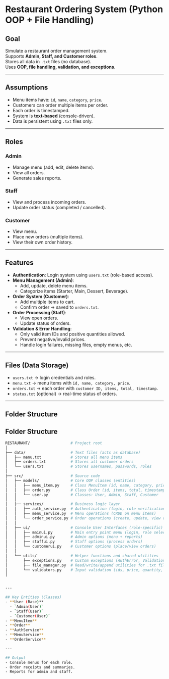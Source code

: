 # Restaurant Ordering System (Python OOP + File Handling)

## Goal

Simulate a restaurant order management system.  
Supports **Admin, Staff, and Customer roles**.  
Stores all data in `.txt` files (no database).  
Uses **OOP, file handling, validation, and exceptions**.

---

## Assumptions

- Menu items have: `id`, `name`, `category`, `price`.
- Customers can order multiple items per order.
- Each order is timestamped.
- System is **text-based** (console-driven).
- Data is persistent using `.txt` files only.

---

## Roles

### Admin

- Manage menu (add, edit, delete items).
- View all orders.
- Generate sales reports.

### Staff

- View and process incoming orders.
- Update order status (completed / cancelled).

### Customer

- View menu.
- Place new orders (multiple items).
- View their own order history.

---

## Features

- **Authentication**: Login system using `users.txt` (role-based access).
- **Menu Management (Admin)**:
  - Add, update, delete menu items.
  - Categorize items (Starter, Main, Dessert, Beverage).
- **Order System (Customer)**:
  - Add multiple items to cart.
  - Confirm order → saved to `orders.txt`.
- **Order Processing (Staff)**:
  - View open orders.
  - Update status of orders.
- **Validation & Error Handling**:
  - Only valid item IDs and positive quantities allowed.
  - Prevent negative/invalid prices.
  - Handle login failures, missing files, empty menus, etc.

---

## Files (Data Storage)

- `users.txt` → login credentials and roles.
- `menu.txt` → menu items with `id, name, category, price`.
- `orders.txt` → each order with `customer ID, items, total, timestamp`.
- `status.txt` (optional) → real-time status of orders.

---

## Folder Structure

## Folder Structure

```bash
RESTAURANT/                  # Project root
│
├── data/                    # Text files (acts as database)
│   ├── menu.txt             # Stores all menu items
│   ├── orders.txt           # Stores all customer orders
│   └── users.txt            # Stores usernames, passwords, roles
│
├── src/                     # Source code
│   ├── models/              # Core OOP classes (entities)
│   │   ├── menu_item.py     # Class MenuItem (id, name, category, price)
│   │   ├── order.py         # Class Order (id, items, total, timestamp, status)
│   │   └── user.py          # Classes: User, Admin, Staff, Customer
│   │
│   ├── services/            # Business logic layer
│   │   ├── auth_service.py  # Authentication (login, role verification)
│   │   ├── menu_service.py  # Menu operations (CRUD on menu items)
│   │   └── order_service.py # Order operations (create, update, view orders)
│   │
│   ├── ui/                  # Console User Interfaces (role-specific)
│   │   ├── mainui.py        # Main entry point menu (login, role selection)
│   │   ├── adminui.py       # Admin options (menu + reports)
│   │   ├── staffui.py       # Staff options (process orders)
│   │   └── customerui.py    # Customer options (place/view orders)
│   │
│   └── utils/               # Helper functions and shared utilities
│       ├── exceptions.py    # Custom exceptions (AuthError, ValidationError, etc.)
│       ├── file_manager.py  # Read/write/append utilities for .txt files
│       └── validators.py    # Input validation (ids, price, quantity, etc.)
│


---

## Key Entities (Classes)
- **User (Base)**
  - `Admin(User)`
  - `Staff(User)`
  - `Customer(User)`
- **MenuItem**
- **Order**
- **AuthService**
- **MenuService**
- **OrderService**

---

## Output
- Console menus for each role.
- Order receipts and summaries.
- Reports for admin and staff.

```

